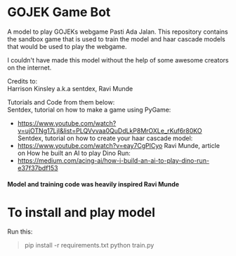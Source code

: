 # GOJEK Game Bot
A model to play GOJEKs webgame Pasti Ada Jalan. This repository contains the sandbox game that is used to train the model and haar cascade models that would be used to play the webgame.
  
I couldn't have made this model without the help of some awesome creators on the internet.  

Credits to:  
Harrison Kinsley a.k.a sentdex, Ravi Munde

Tutorials and Code from them below:  
Sentdex, tutorial on how to make a game using PyGame: 
+ https://www.youtube.com/watch?v=ujOTNg17LjI&list=PLQVvvaa0QuDdLkP8MrOXLe_rKuf6r80KO
Sentdex, tutorial on how to create your haar cascade model:
+ https://www.youtube.com/watch?v=eay7CgPlCyo
Ravi Munde, article on How he built an AI to play Dino Run: 
+ https://medium.com/acing-ai/how-i-build-an-ai-to-play-dino-run-e37f37bdf153

#### Model and training code was heavily inspired Ravi Munde

# To install and play model

Run this:
> pip install -r requirements.txt
> python train.py
